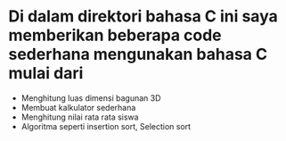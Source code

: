 # Di dalam direktori bahasa C ini saya memberikan beberapa code sederhana mengunakan bahasa C mulai dari 
- Menghitung luas dimensi bagunan 3D
- Membuat kalkulator sederhana
- Menghitung nilai rata rata siswa
- Algoritma seperti insertion sort, Selection sort
